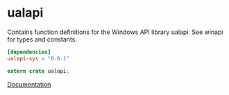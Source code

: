 # ualapi #
Contains function definitions for the Windows API library ualapi. See winapi for types and constants.

```toml
[dependencies]
ualapi-sys = "0.0.1"
```

```rust
extern crate ualapi;
```

[Documentation](https://retep998.github.io/doc/winapi/ualapi/)
